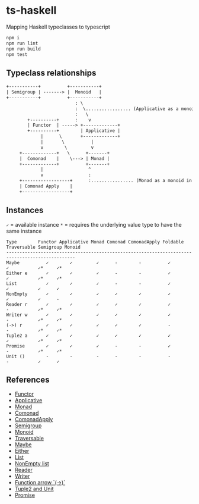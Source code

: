 # ts-haskell
Mapping Haskell typeclasses to typescript

```bash
npm i
npm run lint
npm run build
npm test
```

## Typeclass relationships

```txt
+-----------+          +-----------+
| Semigroup | -------> |  Monoid   |
+-----------+          +-----------+
                          : \
                          :  \................. (Applicative as a monoidal pattern)
                          :   \
        +----------+      :    v
        | Functor  | -----> +-------------+
        +----------+        | Applicative |
             |      \       +-------------+
             |       \          |
             v        \         v
     +-------------+   \      +-------+
     |  Comonad    |    \---> | Monad |
     +-------------+          +-------+
             |                 ^
             v                 :
     +------------------+      :................ (Monad as a monoid in endofunctors)
     | Comonad Apply    |
     +------------------+
```

## Instances

`✓` = available instance
`*` = requires the underlying value type to have the same instance

```
Type        Functor Applicative Monad Comonad ComonadApply Foldable Traversable Semigroup Monoid
------------------------------------------------------------------------------------------------
Maybe          ✓        ✓         ✓      -        -          ✓        ✓           ✓*     ✓*
Either e       ✓        ✓         ✓      -        -          ✓        ✓           ✓*     ✓*
List           ✓        ✓         ✓      -        -          ✓        ✓           ✓      ✓
NonEmpty       ✓        ✓         ✓      ✓        ✓          ✓        ✓           ✓      -
Reader r       ✓        ✓         ✓      ✓        ✓          ✓        -           ✓*     ✓*
Writer w       ✓        ✓         ✓      ✓        ✓          ✓        -           ✓*     ✓*
(->) r         ✓        ✓         ✓      ✓        ✓          -        -           ✓*     ✓*
Tuple2 a       ✓        ✓         ✓      ✓        ✓          ✓        ✓           ✓*     ✓*
Promise        ✓        ✓         ✓      -        -          ✓        -           ✓*     ✓*
Unit ()        -        -         -      -        -          -        -           ✓      ✓
```

## References

- [Functor](src/ghc/base/functor.ts)
- [Applicative](src/ghc/base/applicative.ts)
- [Monad](src/ghc/base/monad/monad.ts)
- [Comonad](src/control/comonad.ts)
- [ComonadApply](src/control/comonad-apply.ts)
- [Semigroup](src/ghc/base/semigroup.ts)
- [Monoid](src/ghc/base/monoid.ts)
- [Traversable](src/ghc/base/traversable.ts)
- [Maybe](src/ghc/base/maybe/maybe.ts)
- [Either](src/data/either/either.ts)
- [List](src/ghc/base/list/list.ts)
- [NonEmpty list](src/ghc/base/non-empty/list.ts)
- [Reader](src/control/reader/reader.ts)
- [Writer](src/control/writer/writer.ts)
- [Function arrow \`(->)\`](src/ghc/prim/function-arrow/index.ts)
- [Tuple2 and Unit](src/ghc/base/tuple/tuple.ts)
- [Promise](src/extra/promise/promise.ts)
